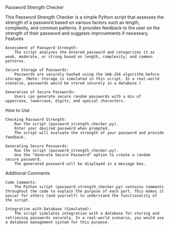 Password Strength Checker

This Password Strength Checker is a simple Python script that assesses the strength of a password based on various factors such as length, complexity, and common patterns. It provides feedback to the user on the strength of their password and suggests improvements if necessary.
Features

    Assessment of Password Strength:
        The script analyzes the entered password and categorizes it as weak, moderate, or strong based on length, complexity, and common patterns.

    Secure Storage of Passwords:
        Passwords are securely hashed using the SHA-256 algorithm before storage. (Note: Storage is simulated in this script. In a real-world scenario, passwords would be stored securely in a database.)

    Generation of Secure Passwords:
        Users can generate secure random passwords with a mix of uppercase, lowercase, digits, and special characters.

How to Use

    Checking Password Strength:
        Run the script (password_strength_checker.py).
        Enter your desired password when prompted.
        The script will evaluate the strength of your password and provide feedback.

    Generating Secure Passwords:
        Run the script (password_strength_checker.py).
        Use the "Generate Secure Password" option to create a random secure password.
        The generated password will be displayed in a message box.

Additional Comments

    Code Comments:
        The Python script (password_strength_checker.py) contains comments throughout the code to explain the purpose of each part. This makes it easier for others (and yourself) to understand the functionality of the script.

    Integration with Database (Simulated):
        The script simulates integration with a database for storing and retrieving passwords securely. In a real-world scenario, you would use a database management system for this purpose.
